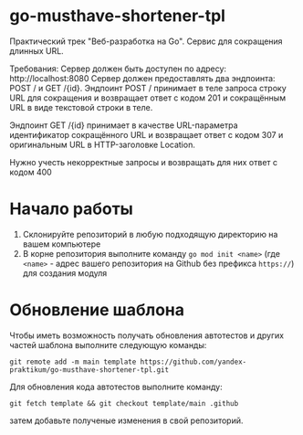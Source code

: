 # go-musthave-shortener-tpl
Практический трек "Веб-разработка на Go".
Сервис для сокращения длинных URL.

Требования:
Сервер должен быть доступен по адресу: http://localhost:8080
Сервер должен предоставлять два эндпоинта: POST / и GET /{id}.
Эндпоинт POST / принимает в теле запроса строку URL для сокращения
и возвращает ответ с кодом 201
и сокращённым URL в виде текстовой строки в теле.

Эндпоинт GET /{id} принимает в качестве URL-параметра идентификатор сокращённого URL
и возвращает ответ с кодом 307
и оригинальным URL в HTTP-заголовке Location.

Нужно учесть некорректные запросы и возвращать для них ответ с кодом 400

# Начало работы

1. Склонируйте репозиторий в любую подходящую директорию на вашем компьютере
2. В корне репозитория выполните команду `go mod init <name>` (где `<name>` - адрес вашего репозитория на Github без префикса `https://`) для создания модуля

# Обновление шаблона

Чтобы иметь возможность получать обновления автотестов и других частей шаблона выполните следующую команды:

```
git remote add -m main template https://github.com/yandex-praktikum/go-musthave-shortener-tpl.git
```

Для обновления кода автотестов выполните команду:

```
git fetch template && git checkout template/main .github
```

затем добавьте полученые изменения в свой репозиторий.
